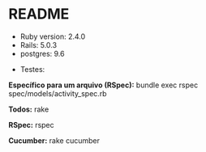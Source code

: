 # README


- Ruby version: 2.4.0
- Rails: 5.0.3
- postgres: 9.6


* Testes:

**Específico para um arquivo (RSpec):** bundle exec rspec spec/models/activity_spec.rb

**Todos:** rake

**RSpec:** rspec

**Cucumber:** rake cucumber

